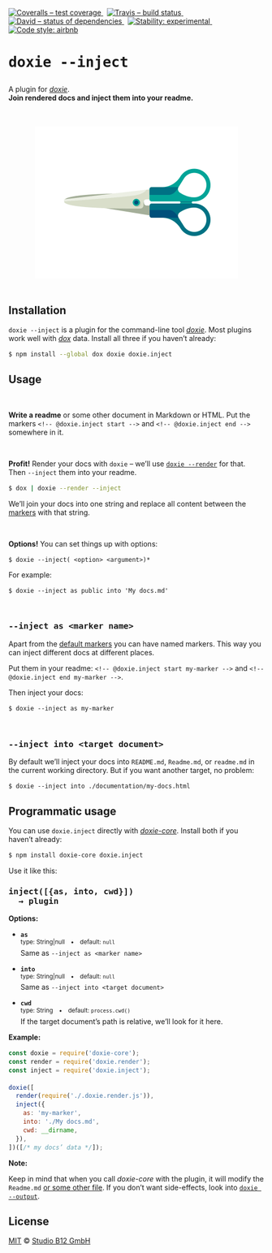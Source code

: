 [![Coveralls – test coverage
](https://img.shields.io/coveralls/studio-b12/doxie.inject.svg?style=flat-square)
](https://coveralls.io/r/studio-b12/doxie.inject)
 [![Travis – build status
](https://img.shields.io/travis/studio-b12/doxie.inject/master.svg?style=flat-square)
](https://travis-ci.org/studio-b12/doxie.inject)
 [![David – status of dependencies
](https://img.shields.io/david/studio-b12/doxie.inject.svg?style=flat-square)
](https://david-dm.org/studio-b12/doxie.inject)
 [![Stability: experimental
](https://img.shields.io/badge/stability-experimental-yellow.svg?style=flat-square)
](https://nodejs.org/api/documentation.html#documentation_stability_index)
 [![Code style: airbnb
](https://img.shields.io/badge/code%20style-airbnb-blue.svg?style=flat-square)
](https://github.com/airbnb/javascript)




<h1                                                                 id="/"><pre>
doxie --inject
</pre></h1>


A plugin for *[doxie][]*.  
**Join rendered docs and inject them into your readme.**

[doxie]:  https://github.com/studio-b12/doxie




<p align="center"><a
  title="Graphic by the great Justin Mezzell"
  href="http://justinmezzell.tumblr.com/post/95370140878"
  >
  <br/>
  <br/>
  <img
    src="Readme/Scissors.gif"
    width="400"
    height="300"
  />
  <br/>
  <br/>
</a></p>




Installation
------------

`doxie --inject` is a plugin for the command-line tool *[doxie][]*. Most plugins work well with *[dox][]* data. Install all three if you haven’t already:

```sh
$ npm install --global dox doxie doxie.inject
```

[dox]:               http://npm.im/dox




Usage
-----


*&nbsp;*

<a                                               id="/usage/write-a-readme"></a>
**Write a readme** or some other document in Markdown or HTML. Put the markers `<!-- @doxie.inject start -->` and `<!-- @doxie.inject end -->` somewhere in it.


*&nbsp;*

**Profit!** Render your docs with `doxie` – we’ll use [`doxie --render`] for that. Then `--inject` them into your readme.

```sh
$ dox | doxie --render --inject
```

We’ll join your docs into one string and replace all content between the [markers][] with that string.

[`doxie --render`]:  http://npm.im/doxie.render
[markers]:           #/usage/write-a-readme


*&nbsp;*

**Options!** You can set things up with options:

    $ doxie --inject( <option> <argument>)*

For example:

    $ doxie --inject as public into 'My docs.md'


*&nbsp;*

<h3                                                               id="/as"><pre>
--inject as &lt;marker name&gt;
</pre></h3>

Apart from the [default markers][markers] you can have named markers. This way you can inject different docs at different places.

Put them in your readme: `<!-- @doxie.inject start my-marker -->` and `<!-- @doxie.inject end my-marker -->`.

Then inject your docs:

    $ doxie --inject as my-marker


*&nbsp;*

<h3                                                             id="/into"><pre>
--inject into &lt;target document&gt;
</pre></h3>

By default we’ll inject your docs into `README.md`, `Readme.md`, or `readme.md` in the current working directory. But if you want another target, no problem:

    $ doxie --inject into ./documentation/my-docs.html




Programmatic usage
------------------

You can use `doxie.inject` directly with *[doxie-core][]*. Install both if you haven’t already:

```sh
$ npm install doxie-core doxie.inject
```

[doxie-core]:        http://npm.im/doxie-core


Use it like this:

<h3><pre>
inject([{as, into, cwd}])
  → plugin
</pre></h3>


**Options:**

* **`as`**  
  <sup>type: String|null • default: `null`</sup>  
  Same as `--inject as <marker name>`

* **`into`**  
  <sup>type: String|null • default: `null`</sup>  
  Same as `--inject into <target document>`

* **`cwd`**  
  <sup>type: String • default: `process.cwd()`</sup>  
  If the target document’s path is relative, we’ll look for it here.


**Example:**

```js
const doxie = require('doxie-core');
const render = require('doxie.render');
const inject = require('doxie.inject');

doxie([
  render(require('./.doxie.render.js')),
  inject({
    as: 'my-marker',
    into: './My docs.md',
    cwd: __dirname,
  }),
])([/* my docs’ data */]);
```


**Note:**

Keep in mind that when you call *doxie-core* with the plugin, it will modify the `Readme.md` [or some other file](#/into). If you don’t want side-effects, look into [`doxie --output`][].

[`doxie --output`]:  http://npm.im/doxie.output




License
-------

[MIT][] © [Studio B12 GmbH][]

[MIT]:              ./License.md
[Studio B12 GmbH]:  http://studio-b12.de

